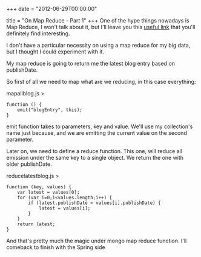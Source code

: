+++
date = "2012-06-29T00:00:00"

title = "On Map Reduce - Part 1"
+++
One of the hype things nowadays is Map Reduce, I won't talk about it, but I'll leave you this [useful link](http://lmddgtfy.co.cc/?q=map+reduce) that you'll definitely find interesting.

I don't have a particular necessity on using a map reduce for my big data, but I thought I could experiment with it. 

My map reduce is going to return me the latest blog entry based on publishDate. 

So first of all we need to map what are we reducing, in this case everything:


mapallblog.js >

    function () {
        emit("blogEntry", this);
    }

emit function takes to parameters, key and value. We'll use my collection's name just because, and we are emitting the current value on the second parameter. 

Later on, we need to define a reduce function. This one, will reduce all emission under the same key to a single object. We return the one with older publishDate. 

reducelatestblog.js >

    function (key, values) {
        var latest = values[0];
        for (var i=0;i<values.length;i++) {
            if (latest.publishDate < values[i].publishDate) {
                latest = values[i];
            }
        }
        return latest;
    }

And that's pretty much the magic under mongo map reduce function. I'll comeback to finish with the Spring side